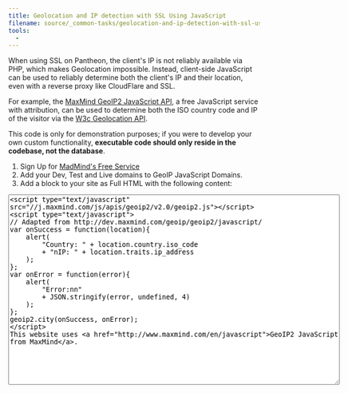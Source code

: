 ```yaml
---
title: Geolocation and IP detection with SSL Using JavaScript
filename: source/_common-tasks/geolocation-and-ip-detection-with-ssl-using-javascript.md
tools:
  -
---
```


When using SSL on Pantheon, the client's IP is not reliably available via PHP, which makes Geolocation impossible. Instead, client-side JavaScript can be used to reliably determine both the client's IP and their location, even with a reverse proxy like CloudFlare and SSL.

For example, the [MaxMind GeoIP2 JavaScript API](http://www.maxmind.com/en/javascript), a free JavaScript service with attribution, can be used to determine both the ISO country code and IP of the visitor via the [W3c Geolocation API](http://dev.w3.org/geo/api/spec-source.html).

This code is only for demonstration purposes; if you were to develop your own custom functionality, **executable code should only reside in the codebase, not the database**.

1. Sign Up for [MadMind's Free Service](http://www.maxmind.com/en/javascript)
2. Add your Dev, Test and Live domains to GeoIP JavaScript Domains.
3. Add a block to your site as Full HTML with the following content:  
<textarea cols="80" rows="25">&lt;script type="text/javascript" src="//j.maxmind.com/js/apis/geoip2/v2.0/geoip2.js"&gt;&lt;/script&gt;
&lt;script type="text/javascript"&gt;
// Adapted from http://dev.maxmind.com/geoip/geoip2/javascript/
var onSuccess = function(location){
    alert(
        "Country: " + location.country.iso_code
        + "nIP: " + location.traits.ip_address
    );
};
var onError = function(error){
    alert(
        "Error:nn"
        + JSON.stringify(error, undefined, 4)
    );
};
geoip2.city(onSuccess, onError);
&lt;/script&gt;
This website uses &lt;a href="http://www.maxmind.com/en/javascript"&gt;GeoIP2 JavaScript from MaxMind&lt;/a&gt;.</textarea>
